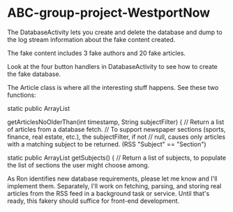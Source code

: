 ABC-group-project-WestportNow
=============================

The DatabaseActivity lets you create and delete the database and dump to the log stream information about the fake content created.

The fake content includes 3 fake authors and 20 fake articles.

Look at the four button handlers in DatabaseActivity to see how to create the fake database.

The Article class is where all the interesting stuff happens. See these two functions:

static public ArrayList<Article> getArticlesNoOlderThan(int timestamp, String subjectFilter) {
 // Return a list of articles from a database fetch.
 // To support newspaper sections (sports, finance, real estate, etc.), the subjectFilter, if not
 // null, causes only articles with a matching subject to be returned. (RSS "Subject" == "Section")

static public ArrayList<String> getSubjects() {
 // Return a list of subjects, to populate the list of sections the user might choose among.

As Ron identifies new database requirements, please let me know and I'll implement them. Separately, I'll
work on fetching, parsing, and storing real articles from the RSS feed in a background task or service.
Until that's ready, this fakery should suffice for front-end development.